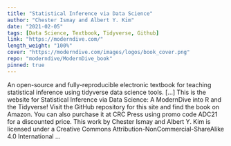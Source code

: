 ```yaml
---
title: "Statistical Inference via Data Science"
author: "Chester Ismay and Albert Y. Kim"
date: "2021-02-05"
tags: [Data Science, Textbook, Tidyverse, Github]
link: "https://moderndive.com/"
length_weight: "100%"
cover: "https://moderndive.com/images/logos/book_cover.png"
repo: "moderndive/ModernDive_book"
pinned: true
---
```


An open-source and fully-reproducible electronic textbook for teaching statistical inference using tidyverse data science tools. [...] This is the website for Statistical Inference via Data Science: A ModernDive into R and the Tidyverse! Visit the GitHub repository for this site and find the book on Amazon. You can also purchase it at CRC Press using promo code ADC21 for a discounted price. This work by Chester Ismay and Albert Y. Kim is licensed under a Creative Commons Attribution-NonCommercial-ShareAlike 4.0 International ...

